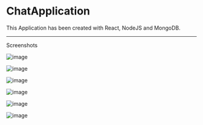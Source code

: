 # ChatApplication

This Application has been created with React, NodeJS and MongoDB. 

---------------------------------------------------------------------

Screenshots

![image](https://user-images.githubusercontent.com/19212353/162897432-c208e439-9eae-471a-9018-7b6ba332ebd6.png)


![image](https://user-images.githubusercontent.com/19212353/162897635-6d110454-98a4-46ae-9069-860c6da8dff8.png)


![image](https://user-images.githubusercontent.com/19212353/162897870-438ab870-58c0-4795-814e-25c115971320.png)


![image](https://user-images.githubusercontent.com/19212353/162898282-21a9a126-884e-4656-902c-c5fb5f741204.png)

![image](https://user-images.githubusercontent.com/19212353/162898550-9fda1c0d-8c41-4876-bcc4-ca9bf9073b55.png)

![image](https://user-images.githubusercontent.com/19212353/162903110-c7e0f9b0-eff3-4e49-bc48-9177a2247358.png)





